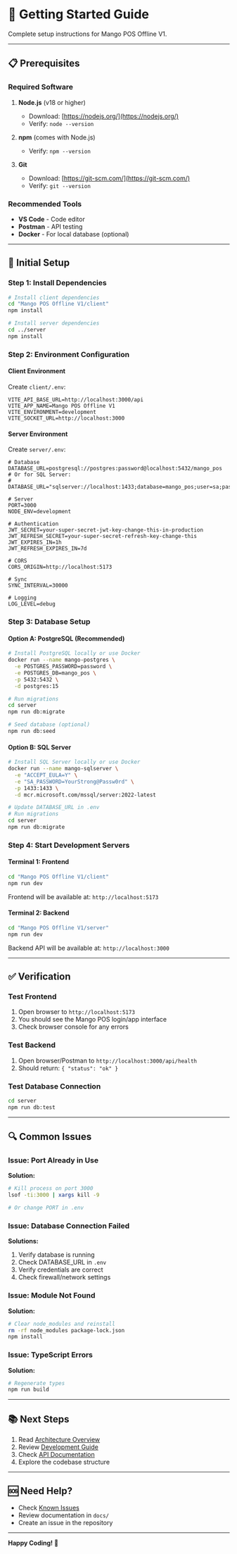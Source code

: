 # 🚀 Getting Started Guide

Complete setup instructions for Mango POS Offline V1.

---

## 📋 Prerequisites

### Required Software

1. **Node.js** (v18 or higher)
   - Download: [https://nodejs.org/](https://nodejs.org/)
   - Verify: `node --version`

2. **npm** (comes with Node.js)
   - Verify: `npm --version`

3. **Git**
   - Download: [https://git-scm.com/](https://git-scm.com/)
   - Verify: `git --version`

### Recommended Tools

- **VS Code** - Code editor
- **Postman** - API testing
- **Docker** - For local database (optional)

---

## 🔧 Initial Setup

### Step 1: Install Dependencies

```bash
# Install client dependencies
cd "Mango POS Offline V1/client"
npm install

# Install server dependencies
cd ../server
npm install
```

### Step 2: Environment Configuration

#### Client Environment

Create `client/.env`:

```env
VITE_API_BASE_URL=http://localhost:3000/api
VITE_APP_NAME=Mango POS Offline V1
VITE_ENVIRONMENT=development
VITE_SOCKET_URL=http://localhost:3000
```

#### Server Environment

Create `server/.env`:

```env
# Database
DATABASE_URL=postgresql://postgres:password@localhost:5432/mango_pos
# Or for SQL Server:
# DATABASE_URL="sqlserver://localhost:1433;database=mango_pos;user=sa;password=YourPassword"

# Server
PORT=3000
NODE_ENV=development

# Authentication
JWT_SECRET=your-super-secret-jwt-key-change-this-in-production
JWT_REFRESH_SECRET=your-super-secret-refresh-key-change-this
JWT_EXPIRES_IN=1h
JWT_REFRESH_EXPIRES_IN=7d

# CORS
CORS_ORIGIN=http://localhost:5173

# Sync
SYNC_INTERVAL=30000

# Logging
LOG_LEVEL=debug
```

### Step 3: Database Setup

#### Option A: PostgreSQL (Recommended)

```bash
# Install PostgreSQL locally or use Docker
docker run --name mango-postgres \
  -e POSTGRES_PASSWORD=password \
  -e POSTGRES_DB=mango_pos \
  -p 5432:5432 \
  -d postgres:15

# Run migrations
cd server
npm run db:migrate

# Seed database (optional)
npm run db:seed
```

#### Option B: SQL Server

```bash
# Install SQL Server locally or use Docker
docker run --name mango-sqlserver \
  -e "ACCEPT_EULA=Y" \
  -e "SA_PASSWORD=YourStrong@Passw0rd" \
  -p 1433:1433 \
  -d mcr.microsoft.com/mssql/server:2022-latest

# Update DATABASE_URL in .env
# Run migrations
cd server
npm run db:migrate
```

### Step 4: Start Development Servers

#### Terminal 1: Frontend

```bash
cd "Mango POS Offline V1/client"
npm run dev
```

Frontend will be available at: `http://localhost:5173`

#### Terminal 2: Backend

```bash
cd "Mango POS Offline V1/server"
npm run dev
```

Backend API will be available at: `http://localhost:3000`

---

## ✅ Verification

### Test Frontend

1. Open browser to `http://localhost:5173`
2. You should see the Mango POS login/app interface
3. Check browser console for any errors

### Test Backend

1. Open browser/Postman to `http://localhost:3000/api/health`
2. Should return: `{ "status": "ok" }`

### Test Database Connection

```bash
cd server
npm run db:test
```

---

## 🔍 Common Issues

### Issue: Port Already in Use

**Solution:**
```bash
# Kill process on port 3000
lsof -ti:3000 | xargs kill -9

# Or change PORT in .env
```

### Issue: Database Connection Failed

**Solutions:**
1. Verify database is running
2. Check DATABASE_URL in `.env`
3. Verify credentials are correct
4. Check firewall/network settings

### Issue: Module Not Found

**Solution:**
```bash
# Clear node_modules and reinstall
rm -rf node_modules package-lock.json
npm install
```

### Issue: TypeScript Errors

**Solution:**
```bash
# Regenerate types
npm run build
```

---

## 📚 Next Steps

1. Read [Architecture Overview](./ARCHITECTURE.md)
2. Review [Development Guide](./DEVELOPMENT.md)
3. Check [API Documentation](./API.md)
4. Explore the codebase structure

---

## 🆘 Need Help?

- Check [Known Issues](./KNOWN_ISSUES.md)
- Review documentation in `docs/`
- Create an issue in the repository

---

**Happy Coding! 🎉**

